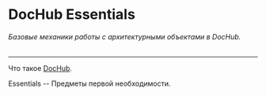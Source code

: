 # DocHub Essentials
###### Базовые механики работы с архитектурными объектами в DocHub.

---

Что такое [DocHub](https://dochub.info).

Essentials -- Предметы первой необходимости.
